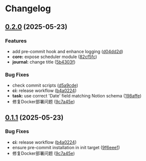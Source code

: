 # Changelog

## [0.2.0](https://github.com/KangbingZhao/task_runner/compare/v0.1.0...v0.2.0) (2025-05-23)


### Features

* add pre-commit hook and enhance logging ([d04dd2d](https://github.com/KangbingZhao/task_runner/commit/d04dd2d081373c4f80f58d563c5e89516567d95a))
* **core:** expose scheduler module ([82cf5fc](https://github.com/KangbingZhao/task_runner/commit/82cf5fced85eccd5bebd8b5a5bf9b6dfc11c5d9b))
* **journal:** change title ([5b4303f](https://github.com/KangbingZhao/task_runner/commit/5b4303fddbf63a65456b777d8a5d791efde11995))


### Bug Fixes

* check commit scripts ([d5a9cde](https://github.com/KangbingZhao/task_runner/commit/d5a9cdefd11deed46450de617a8890ab39808564))
* **ci:** release workflow ([b4a0224](https://github.com/KangbingZhao/task_runner/commit/b4a0224a2fbe1024aa780fb01a66eb1a36d1e5fc))
* **task:** use correct 'Date' field matching Notion schema ([198affe](https://github.com/KangbingZhao/task_runner/commit/198affeb0a0c0e8c2bfc912540690203df632cc3))
* 修复Docker部署问题 ([9c7a45e](https://github.com/KangbingZhao/task_runner/commit/9c7a45e1bffb220e666dfe128f3e5cd37cbc272a))

## [0.1.1](https://github.com/KangbingZhao/task_runner/compare/v0.1.0...v0.1.1) (2025-05-23)


### Bug Fixes

* **ci:** release workflow ([b4a0224](https://github.com/KangbingZhao/task_runner/commit/b4a0224a2fbe1024aa780fb01a66eb1a36d1e5fc))
* ensure pre-commit installation in init target ([9f6eee1](https://github.com/KangbingZhao/task_runner/commit/9f6eee1867b765afbc4768148712dc9aa739482c))
* 修复Docker部署问题 ([9c7a45e](https://github.com/KangbingZhao/task_runner/commit/9c7a45e1bffb220e666dfe128f3e5cd37cbc272a))
